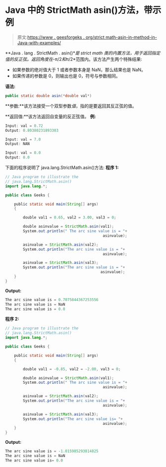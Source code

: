 # Java 中的 StrictMath asin()方法，带示例

> 原文:[https://www . geesforgeks . org/strict math-asin-in-method-in-Java-with-examples/](https://www.geeksforgeeks.org/strictmath-asin-method-in-java-with-examples/)

**Java . lang . StrictMath . asin()**是 strict math 类的内置方法，用于返回指定值的反正弦。返回角度在*-π/2*和*π/2*范围内。该方法产生两个特殊结果:

*   如果参数的绝对值大于 1 或者参数本身是 NaN，那么结果也是 NaN。
*   如果传递的参数是 0，则输出也是 0，符号与参数相同。

**语法:**

```java
public static double asin(*double val*)
```

**参数:**该方法接受一个双型参数*值*，指的是要返回其反正弦的值。

**返回值:**该方法返回自变量的反正弦值。
**例:**

```java
Input: val = 0.72
Output: 0.80380231893303

Input: val = 7.0
Output: NAN

Input: val = 0.0
Output: 0.0

```

下面的程序说明了 java.lang.StrictMath.asin()方法:
**程序 1:**

```java
// Java program to illustrate the
// java.lang.StrictMath.asin()
import java.lang.*;

public class Geeks {

    public static void main(String[] args)
    {

        double val1 = 0.65, val2 = 3.00, val3 = 0;

        double asinvalue = StrictMath.asin(val1);
        System.out.println(" The arc sine value is = "+
                                            asinvalue);

        asinvalue = StrictMath.asin(val2);
        System.out.println("The arc sine value is = "+
                                            asinvalue);

        asinvalue = StrictMath.asin(val3);
        System.out.println("The arc sine value is = "+
                                           asinvalue);
    }
}
```

**Output:**

```java
The arc sine value is = 0.7075844367253556
The arc sine value is = NaN
The arc sine value is = 0.0

```

**程序 2:**

```java
// Java program to illustrate the
// java.lang.StrictMath.asin()
import java.lang.*;

public class Geeks {

    public static void main(String[] args)
    {

        double val1 = -0.85, val2 = -2.00, val3 = 0;

        double asinvalue = StrictMath.asin(val1);
        System.out.println(" The arc sine value is = "+
                                            asinvalue);

        asinvalue = StrictMath.asin(val2);
        System.out.println("The arc sine value is = "+
                                            asinvalue);

        asinvalue = StrictMath.asin(val3);
        System.out.println("The arc sine value is= "+
                                            asinvalue);
    }
}
```

**Output:**

```java
The arc sine value is = -1.015985293814825
The arc sine value is = NaN
The arc sine value is= 0.0

```
